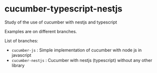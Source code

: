 # cucumber-typescript-nestjs
Study of the use of cucumber with nestjs and typescript

Examples are on different branches.

List of branches:

- `cucumber-js` : Simple implementation of cucumber with node js in javascript
- `cucumber-nestjs` : Cucumber with nestjs (typescript) without any other library
